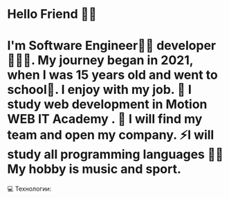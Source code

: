 # Hello Friend 🙋‍♂️
# I'm Software Engineer👨‍💻 developer👨🏻‍💻. My journey began in 2021, when I was 15 years old and went to school🏫. I enjoy with my job. 🔭 I study web development in Motion WEB IT Academy . 👯 I will find my team and open my company. ⚡I will study all programming languages 👦🏻My hobby is music and sport.
💻 Технологии:
